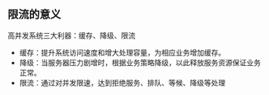 ## 限流的意义
高并发系统三大利器：缓存、降级、限流
- 缓存：提升系统访问速度和增大处理容量，为相应业务增加缓存。
- 降级：当服务器压力剧增时，根据业务策略降级，以此释放服务资源保证业务正常。
- 限流：通过对并发限速，达到拒绝服务、排队、等候、降级等处理
